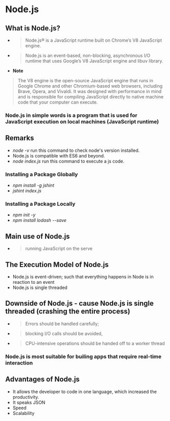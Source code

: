 # Node.js

## What is Node.js?
- >Node.js® is a JavaScript runtime built on Chrome’s V8 JavaScript engine.
- >Node.js is an event-based, non-blocking, asynchronous I/O runtime that uses Google’s V8 JavaScript engine and libuv library.
- **Note**
>The V8 engine is the open-source JavaScript engine that runs in Google Chrome and other Chromium-based web browsers, including Brave, Opera, and Vivaldi. It was designed with performance in mind and is responsible for compiling JavaScript directly to native machine code that your computer can execute.

### Node.js in simple words is a program that is used for JavaScript execution on local machines (JavaScript runtime)

## Remarks
- *node -v* run this command to check node's version installed.
- Node.js is compatible with ES6 and beyond.
- *node index.js* run this command to execute a js code.

### Installing a Package Globally
 - *npm install -g jshint* 
 - *jshint index.js*

### Installing a Package Locally
- *npm init -y*
- *npm install lodash --save*

## Main use of Node.js
- >running JavaScript on the serve

## The Execution Model of Node.js
- Node.js is event-driven; such that everything happens in Node is in reaction to an event
- Node.js is single threaded

## Downside of Node.js - cause Node.js is single threaded (crashing the entire process)
- >Errors should be handled carefully; 
- >blocking I/O calls should be avoided,
- >CPU-intensive operations should be handed off to a worker thread

### Node.js is most suitable for builing apps that require real-time interaction

## Advantages of Node.js
- It allows the developer to code in one language, which increased the productivity.
- It speaks JSON
- Speed 
- Scalability